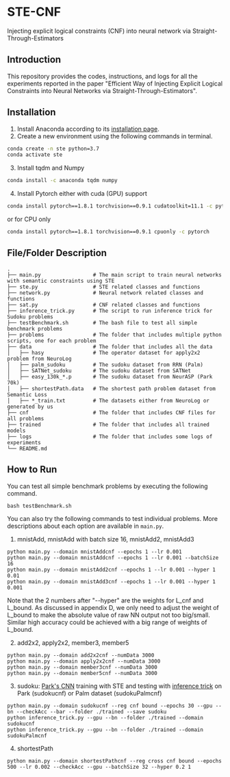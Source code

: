 # STE-CNF
Injecting explicit logical constraints (CNF) into neural network via Straight-Through-Estimators 

## Introduction
This repository provides the codes, instructions, and logs for all the experiments reported in the paper "Efficient Way of Injecting Explicit Logical Constraints into Neural Networks via Straight-Through-Estimators".

## Installation
1. Install Anaconda according to its [installation page](https://docs.conda.io/projects/conda/en/latest/user-guide/install/index.html).
2. Create a new environment using the following commands in terminal.
```bash
conda create -n ste python=3.7
conda activate ste
```
3. Install tqdm and Numpy
```bash
conda install -c anaconda tqdm numpy
```
4. Install Pytorch either with cuda (GPU) support
```bash
conda install pytorch==1.8.1 torchvision==0.9.1 cudatoolkit=11.1 -c pytorch -c conda-forge
```
or for CPU only
```bash
conda install pytorch==1.8.1 torchvision==0.9.1 cpuonly -c pytorch
```

## File/Folder Description
```
.
├── main.py                 # The main script to train neural networks with semantic constraints using STE
├── ste.py                  # STE related classes and functions
├── network.py              # Neural network related classes and functions
├── sat.py                  # CNF related classes and functions
├── inference_trick.py      # The script to run inference trick for Sudoku problems
├── testBenchmark.sh        # The bash file to test all simple benchmark problems
├── problems                # The folder that includes multiple python scripts, one for each problem
├── data                    # The folder that includes all the data
│   ├── hasy                # The operator dataset for apply2x2 problem from NeuroLog
│   ├── palm_sudoku         # The sudoku dataset from RRN (Palm)
│   ├── SATNet_sudoku       # The sudoku dataset from SATNet
│   ├── easy_130k_*.p       # The sudoku dataset from NeurASP (Park 70k)
│   ├── shortestPath.data   # The shortest path problem dataset from Semantic Loss
│   ├── *_train.txt         # The datasets either from NeuroLog or generated by us
├── cnf                     # The folder that includes CNF files for all problems
├── trained                 # The folder that includes all trained models
├── logs                    # The folder that includes some logs of experiments
└── README.md
```

## How to Run
You can test all simple benchmark problems by executing the following command.
```
bash testBenchmark.sh
```

You can also try the following commands to test individual problems. More descriptions about each option are available in `main.py`. 

1. mnistAdd, mnistAdd with batch size 16, mnistAdd2, mnistAdd3
```
python main.py --domain mnistAddcnf --epochs 1 --lr 0.001
python main.py --domain mnistAddcnf --epochs 1 --lr 0.001 --batchSize 16
python main.py --domain mnistAdd2cnf --epochs 1 --lr 0.001 --hyper 1 0.01
python main.py --domain mnistAdd3cnf --epochs 1 --lr 0.001 --hyper 1 0.001
```
Note that the 2 numbers after "--hyper" are the weights for L_cnf and L_bound. As discussed in appendix D, we only need to adjust the weight of L_bound to make the absolute value of raw NN output not too big/small. Similar high accuracy could be achieved with a big range of weights of L_bound.

2. add2x2, apply2x2, member3, member5
```
python main.py --domain add2x2cnf --numData 3000
python main.py --domain apply2x2cnf --numData 3000
python main.py --domain member3cnf --numData 3000
python main.py --domain member5cnf --numData 3000
```

3. sudoku: [Park's CNN](https://github.com/Kyubyong/sudoku) training with STE and testing with [inference trick](https://github.com/Kyubyong/sudoku) on Park (sudokucnf) or Palm dataset (sudokuPalmcnf)
```
python main.py --domain sudokucnf --reg cnf bound --epochs 30 --gpu --bn --checkAcc --bar --folder ./trained --save sudoku
python inference_trick.py --gpu --bn --folder ./trained --domain sudokucnf
python inference_trick.py --gpu --bn --folder ./trained --domain sudokuPalmcnf
```

4. shortestPath
```
python main.py --domain shortestPathcnf --reg cross cnf bound --epochs 500 --lr 0.002 --checkAcc --gpu --batchSize 32 --hyper 0.2 1
```
